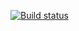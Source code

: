 [![Build status](https://ci.appveyor.com/api/projects/status/im8h9v40nstti66h?svg=true)](https://ci.appveyor.com/project/Maksim-Tukmachev/echo)
